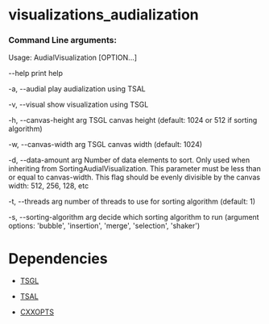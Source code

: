 # **visualizations_audialization**

### **Command Line arguments:**
Usage: AudialVisualization [OPTION...]

--help                       print help

-a, --audial                 play audialization using TSAL

-v, --visual                 show visualization using TSGL

-h, --canvas-height arg      TSGL canvas height (default: 1024 or 512 if sorting algorithm)

-w, --canvas-width arg       TSGL canvas width (default: 1024)

-d, --data-amount arg        Number of data elements to sort. Only used when inheriting from SortingAudialVisualization. This            parameter must be less than or equal to canvas-width. This flag should be evenly divisible by the canvas width: 512, 256, 128, etc

-t, --threads arg            number of threads to use for sorting algorithm (default: 1)

-s, --sorting-algorithm arg  decide which sorting algorithm to run (argument options: 'bubble', 'insertion', 'merge', 'selection', 'shaker')


# **Dependencies**
- [TSGL](https://github.com/Calvin-CS/TSGL)

- [TSAL](https://github.com/Calvin-CS/TSAL)

- [CXXOPTS](https://github.com/jarro2783/cxxopts)
